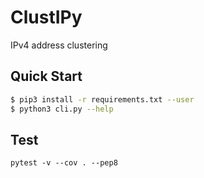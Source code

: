 # ClustIPy

IPv4 address clustering

## Quick Start

```bash
$ pip3 install -r requirements.txt --user
$ python3 cli.py --help
```

## Test

```
pytest -v --cov . --pep8
```